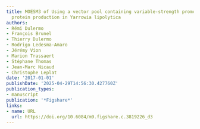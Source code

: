 ```yaml
---
title: MOESM3 of Using a vector pool containing variable-strength promoters to optimize
  protein production in Yarrowia lipolytica
authors:
- Rémi Dulermo
- François Brunel
- Thierry Dulermo
- Rodrigo Ledesma‐Amaro
- Jérémy Vion
- Marion Trassaert
- Stéphane Thomas
- Jean‐Marc Nicaud
- Christophe Leplat
date: '2017-01-01'
publishDate: '2025-04-29T14:56:30.427760Z'
publication_types:
- manuscript
publication: '*Figshare*'
links:
- name: URL
  url: https://doi.org/10.6084/m9.figshare.c.3819226_d3
---
```

